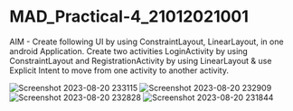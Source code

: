 
# MAD_Practical-4_21012021001

AIM - Create following UI by using ConstraintLayout, LinearLayout, in one android Application. Create two activities LoginActivity by using ConstraintLayout and RegistrationActivity by using LinearLayout & use Explicit Intent to move from one activity to another activity.


![Screenshot 2023-08-20 233115](https://github.com/AdesharaBrijesh/MAD_Practical-4_21012021001/assets/98079442/7c8a4a8c-0496-43e7-a345-39cb38ff78ed)
![Screenshot 2023-08-20 232909](https://github.com/AdesharaBrijesh/MAD_Practical-4_21012021001/assets/98079442/4f6d8a7c-be0c-45b1-b65f-d48da9e8d34c)
![Screenshot 2023-08-20 232828](https://github.com/AdesharaBrijesh/MAD_Practical-4_21012021001/assets/98079442/7f05f9f4-f8c0-4b70-a043-4b9ac6b7f50d)
![Screenshot 2023-08-20 231844](https://github.com/AdesharaBrijesh/MAD_Practical-4_21012021001/assets/98079442/0694cf1d-57ff-4fd9-bb19-0bc23d7f26e4)

